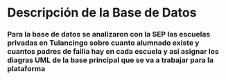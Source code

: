 # Descripción de la Base de Datos

### Para la base de datos se analizaron con la SEP las escuelas privadas en Tulancingo sobre cuanto alumnado existe y cuantos padres de failia hay en cada escuela y asi asignar los diagras UML de la base principal que se va a trabajar para la plataforma
